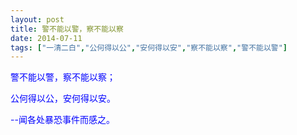 ```yaml
---
layout: post
title: 警不能以警，察不能以察
date: 2014-07-11
tags: ["一清二白","公何得以公","安何得以安","察不能以察","警不能以警"]
---
```


<!-- build time:Sat Jun 23 2018 12:05:16 GMT+0800 (中国标准时间) -->

<span style="color:#00f">警不能以警，察不能以察；</span>

<span style="color:#00f">公何得以公，安何得以安。</span>

<span style="color:#00f">--闻各处暴恐事件而感之。</span>
<!-- rebuild by neat -->